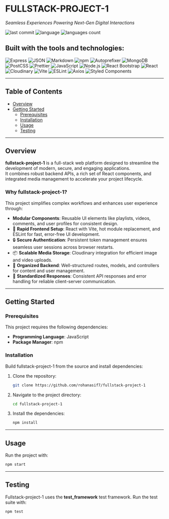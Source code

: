# FULLSTACK-PROJECT-1

_Seamless Experiences Powering Next-Gen Digital Interactions_

![last commit](https://img.shields.io/github/last-commit/rohanasif7/fullstack-project-1?style=flat) 
![language](https://img.shields.io/github/languages/top/rohanasif7/fullstack-project-1?style=flat) 
![languages count](https://img.shields.io/github/languages/count/rohanasif7/fullstack-project-1?style=flat)

## Built with the tools and technologies:

![Express](https://img.shields.io/badge/Express-black?style=flat&logo=express)
![JSON](https://img.shields.io/badge/JSON-000000?style=flat&logo=json)
![Markdown](https://img.shields.io/badge/Markdown-000000?style=flat&logo=markdown)
![npm](https://img.shields.io/badge/npm-CB3837?style=flat&logo=npm&logoColor=white)
![Autoprefixer](https://img.shields.io/badge/Autoprefixer-DD3735?style=flat&logo=autoprefixer&logoColor=white)
![MongoDB](https://img.shields.io/badge/MongoDB-4EA94B?style=flat&logo=mongodb&logoColor=white)
![PostCSS](https://img.shields.io/badge/PostCSS-DD3A0A?style=flat&logo=postcss&logoColor=white)
![Prettier](https://img.shields.io/badge/Prettier-F7B93E?style=flat&logo=prettier&logoColor=black)
![JavaScript](https://img.shields.io/badge/JavaScript-F7DF1E?style=flat&logo=javascript&logoColor=black)
![Node.js](https://img.shields.io/badge/Node.js-43853D?style=flat&logo=node.js&logoColor=white)
![React Bootstrap](https://img.shields.io/badge/React%20Bootstrap-41E0FD?style=flat&logo=react&logoColor=white)
![React](https://img.shields.io/badge/React-20232A?style=flat&logo=react&logoColor=61DAFB)
![Cloudinary](https://img.shields.io/badge/Cloudinary-3448C5?style=flat&logo=cloudinary&logoColor=white)
![Vite](https://img.shields.io/badge/Vite-646CFF?style=flat&logo=vite&logoColor=FFD62E)
![ESLint](https://img.shields.io/badge/ESLint-4B32C3?style=flat&logo=eslint&logoColor=white)
![Axios](https://img.shields.io/badge/Axios-5A29E4?style=flat&logo=axios&logoColor=white)
![Styled Components](https://img.shields.io/badge/styled--components-DB7093?style=flat&logo=styled-components&logoColor=white)

---

## Table of Contents
- [Overview](#overview)
- [Getting Started](#getting-started)
  - [Prerequisites](#prerequisites)
  - [Installation](#installation)
  - [Usage](#usage)
  - [Testing](#testing)

---

## Overview

**fullstack-project-1** is a full-stack web platform designed to streamline the development of modern, secure, and engaging applications.  
It combines robust backend APIs, a rich set of React components, and integrated media management to accelerate your project lifecycle.

### Why fullstack-project-1?
This project simplifies complex workflows and enhances user experience through:

- **Modular Components**: Reusable UI elements like playlists, videos, comments, and user profiles for consistent design.
- 🚀 **Rapid Frontend Setup**: React with Vite, hot module replacement, and ESLint for fast, error-free UI development.
- 🔒 **Secure Authentication**: Persistent token management ensures seamless user sessions across browser restarts.
- 📦 **Scalable Media Storage**: Cloudinary integration for efficient image and video uploads.
- 📂 **Organized Backend**: Well-structured routes, models, and controllers for content and user management.
- 📑 **Standardized Responses**: Consistent API responses and error handling for reliable client-server communication.

---

## Getting Started

### Prerequisites

This project requires the following dependencies:

- **Programming Language**: JavaScript
- **Package Manager**: npm

### Installation

Build fullstack-project-1 from the source and install dependencies:

1. Clone the repository:
    ```bash
    git clone https://github.com/rohanasif7/fullstack-project-1
    ```

2. Navigate to the project directory:
    ```bash
    cd fullstack-project-1
    ```

3. Install the dependencies:
    ```bash
    npm install
    ```

---

## Usage

Run the project with:

```bash
npm start
```

---

## Testing

Fullstack-project-1 uses the **test_framework** test framework. Run the test suite with:

```bash
npm test
```

